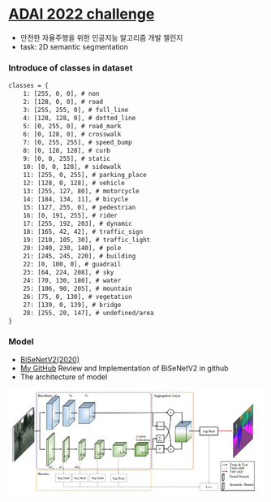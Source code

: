 # [ADAI 2022 challenge](https://adai2022.com/)
- 안전한 자율주행을 위한 인공지능 알고리즘 개발 챌린지  
- task: 2D semantic segmentation   

### Introduce of classes in dataset  
```
classes = {
    1: [255, 0, 0], # non
    2: [128, 0, 0], # road
    3: [255, 255, 0], # full_line
    4: [128, 128, 0], # dotted_line
    5: [0, 255, 0], # road_mark
    6: [0, 128, 0], # crosswalk
    7: [0, 255, 255], # speed_bump
    8: [0, 128, 128], # curb
    9: [0, 0, 255], # static
    10: [0, 0, 128], # sidewalk
    11: [255, 0, 255], # parking_place
    12: [128, 0, 128], # vehicle
    13: [255, 127, 80], # motorcycle
    14: [184, 134, 11], # bicycle
    15: [127, 255, 0], # pedestrian
    16: [0, 191, 255], # rider
    17: [255, 192, 203], # dynamic
    18: [165, 42, 42], # traffic_sign
    19: [210, 105, 30], # traffic_light
    20: [240, 230, 140], # pole
    21: [245, 245, 220], # building
    22: [0, 100, 0], # guadrail
    23: [64, 224, 208], # sky
    24: [70, 130, 180], # water
    25: [106, 90, 205], # mountain
    26: [75, 0, 130], # vegetation
    27: [139, 0, 139], # bridge
    28: [255, 20, 147], # undefined/area
}
```  

### Model  
- [BiSeNetV2(2020)](https://arxiv.org/abs/2004.02147)  
- [My GitHub](https://github.com/Sangh0/Segmentation/tree/main/BiSeNetV2) Review and Implementation of BiSeNetV2 in github  
- The architecture of model  
<img src = "https://github.com/Sangh0/Segmentation/blob/main/BiSeNetV2/figure/figure3.JPG?raw=true">  
